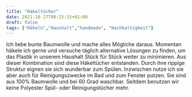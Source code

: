 ```yaml
---
title: "Häkeltücher"
date: 2021-10-17T00:25:15+02:00
draft: false
tags: ["Häkeln","Haushalt","handmade", "Nachhaltigkeit"]
---
```


Ich liebe bunte Baumwolle und mache alles Mögliche daraus. Momentan häkele ich gerne und versuche täglich alternative Lösungen zu finden, um das Plastik in unserem Haushalt Stück für Stück weiter zu minimieren. Aus dieser Kombination sind diese Häkeltücher entstanden. Durch ihre rippige Struktur eignen sie sich wunderbar zum Spülen. Inzwischen nutze ich sie aber auch für Reinigungszwecke im Bad und zum Fenster putzen. Sie sind aus 100% Baumwolle und bei 60 Grad waschbar. Seitdem benutzen wir keine Polyester Spül- oder Reinigungstücher mehr.